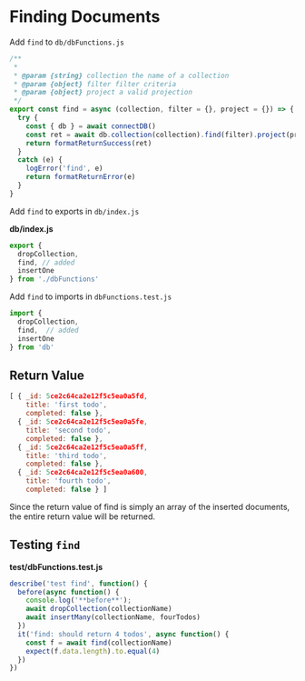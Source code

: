 # Finding Documents

Add `find` to `db/dbFunctions.js`

```js
/**
 * 
 * @param {string} collection the name of a collection
 * @param {object} filter filter criteria
 * @param {object} project a valid projection
 */
export const find = async (collection, filter = {}, project = {}) => {
  try {
    const { db } = await connectDB()
    const ret = await db.collection(collection).find(filter).project(project).toArray()
    return formatReturnSuccess(ret)
  }
  catch (e) {
    logError('find', e)
    return formatReturnError(e)
  }
}
```

Add `find` to exports in `db/index.js`

__db/index.js__

```js
export { 
  dropCollection,
  find, // added
  insertOne
} from './dbFunctions'
```

Add `find` to imports in `dbFunctions.test.js`

```js
import { 
  dropCollection,
  find,  // added
  insertOne
} from 'db'
```

## Return Value

```js
[ { _id: 5ce2c64ca2e12f5c5ea0a5fd,
    title: 'first todo',
    completed: false },
  { _id: 5ce2c64ca2e12f5c5ea0a5fe,
    title: 'second todo',
    completed: false },
  { _id: 5ce2c64ca2e12f5c5ea0a5ff,
    title: 'third todo',
    completed: false },
  { _id: 5ce2c64ca2e12f5c5ea0a600,
    title: 'fourth todo',
    completed: false } ]
```

Since the return value of find is simply an array of the inserted documents, the entire return value will be returned.

## Testing `find`

__test/dbFunctions.test.js__
```js
describe('test find', function() {
  before(async function() {
    console.log('**before**');
    await dropCollection(collectionName)
    await insertMany(collectionName, fourTodos)
  })
  it('find: should return 4 todos', async function() {
    const f = await find(collectionName)
    expect(f.data.length).to.equal(4)
  })
})
```